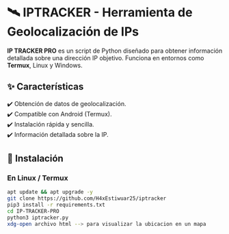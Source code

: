 # 🛰️ IPTRACKER - Herramienta de Geolocalización de IPs  

**IP TRACKER PRO** es un script de Python diseñado para obtener información detallada sobre una dirección IP objetivo. Funciona en entornos como **Termux**, Linux y Windows.  

## ✨ Características  
✔️ Obtención de datos de geolocalización.  
✔️ Compatible con Android (Termux).  
✔️ Instalación rápida y sencilla.  
✔️ Información detallada sobre la IP.  

## 📌 Instalación  
### **En Linux / Termux**  
```bash
apt update && apt upgrade -y
git clone https://github.com/H4xEstiwuar25/iptracker
pip3 install -r requirements.txt
cd IP-TRACKER-PRO
python3 iptracker.py 
xdg-open archivo html --> para visualizar la ubicacion en un mapa 


